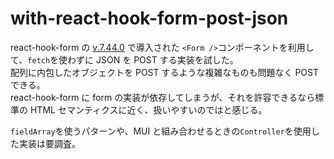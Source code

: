# with-react-hook-form-post-json

react-hook-form の [v.7.44.0](https://github.com/react-hook-form/react-hook-form/releases/tag/v7.44.0) で導入された `<Form />`コンポーネントを利用して、`fetch`を使わずに JSON を POST する実装を試した。  
配列に内包したオブジェクトを POST するような複雑なものも問題なく POST できる。  
react-hook-form に form の実装が依存してしまうが、それを許容できるなら標準の HTML セマンティクスに近く、扱いやすいのではと感じる。

`fieldArray`を使うパターンや、MUI と組み合わせるときの`Controller`を使用した実装は要調査。
